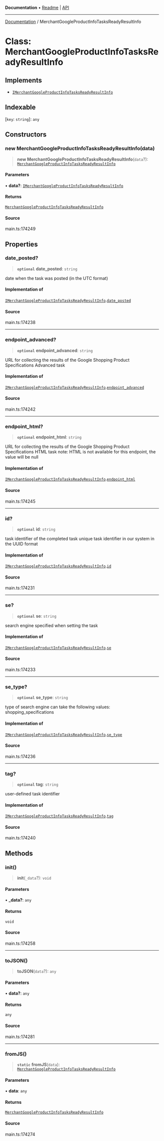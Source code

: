 **Documentation** • [Readme](../README.md) \| [API](../globals.md)

***

[Documentation](../README.md) / MerchantGoogleProductInfoTasksReadyResultInfo

# Class: MerchantGoogleProductInfoTasksReadyResultInfo

## Implements

- [`IMerchantGoogleProductInfoTasksReadyResultInfo`](../interfaces/IMerchantGoogleProductInfoTasksReadyResultInfo.md)

## Indexable

 \[`key`: `string`\]: `any`

## Constructors

### new MerchantGoogleProductInfoTasksReadyResultInfo(data)

> **new MerchantGoogleProductInfoTasksReadyResultInfo**(`data`?): [`MerchantGoogleProductInfoTasksReadyResultInfo`](MerchantGoogleProductInfoTasksReadyResultInfo.md)

#### Parameters

• **data?**: [`IMerchantGoogleProductInfoTasksReadyResultInfo`](../interfaces/IMerchantGoogleProductInfoTasksReadyResultInfo.md)

#### Returns

[`MerchantGoogleProductInfoTasksReadyResultInfo`](MerchantGoogleProductInfoTasksReadyResultInfo.md)

#### Source

main.ts:174249

## Properties

### date\_posted?

> **`optional`** **date\_posted**: `string`

date when the task was posted (in the UTC format)

#### Implementation of

[`IMerchantGoogleProductInfoTasksReadyResultInfo`](../interfaces/IMerchantGoogleProductInfoTasksReadyResultInfo.md).[`date_posted`](../interfaces/IMerchantGoogleProductInfoTasksReadyResultInfo.md#date_posted)

#### Source

main.ts:174238

***

### endpoint\_advanced?

> **`optional`** **endpoint\_advanced**: `string`

URL for collecting the results of the Google Shopping Product Specifications Advanced task

#### Implementation of

[`IMerchantGoogleProductInfoTasksReadyResultInfo`](../interfaces/IMerchantGoogleProductInfoTasksReadyResultInfo.md).[`endpoint_advanced`](../interfaces/IMerchantGoogleProductInfoTasksReadyResultInfo.md#endpoint_advanced)

#### Source

main.ts:174242

***

### endpoint\_html?

> **`optional`** **endpoint\_html**: `string`

URL for collecting the results of the Google Shopping Product Specifications HTML task
note: HTML is not available for this endpoint, the value will be null

#### Implementation of

[`IMerchantGoogleProductInfoTasksReadyResultInfo`](../interfaces/IMerchantGoogleProductInfoTasksReadyResultInfo.md).[`endpoint_html`](../interfaces/IMerchantGoogleProductInfoTasksReadyResultInfo.md#endpoint_html)

#### Source

main.ts:174245

***

### id?

> **`optional`** **id**: `string`

task identifier of the completed task
unique task identifier in our system in the UUID format

#### Implementation of

[`IMerchantGoogleProductInfoTasksReadyResultInfo`](../interfaces/IMerchantGoogleProductInfoTasksReadyResultInfo.md).[`id`](../interfaces/IMerchantGoogleProductInfoTasksReadyResultInfo.md#id)

#### Source

main.ts:174231

***

### se?

> **`optional`** **se**: `string`

search engine specified when setting the task

#### Implementation of

[`IMerchantGoogleProductInfoTasksReadyResultInfo`](../interfaces/IMerchantGoogleProductInfoTasksReadyResultInfo.md).[`se`](../interfaces/IMerchantGoogleProductInfoTasksReadyResultInfo.md#se)

#### Source

main.ts:174233

***

### se\_type?

> **`optional`** **se\_type**: `string`

type of search engine
can take the following values: shopping_specifications

#### Implementation of

[`IMerchantGoogleProductInfoTasksReadyResultInfo`](../interfaces/IMerchantGoogleProductInfoTasksReadyResultInfo.md).[`se_type`](../interfaces/IMerchantGoogleProductInfoTasksReadyResultInfo.md#se_type)

#### Source

main.ts:174236

***

### tag?

> **`optional`** **tag**: `string`

user-defined task identifier

#### Implementation of

[`IMerchantGoogleProductInfoTasksReadyResultInfo`](../interfaces/IMerchantGoogleProductInfoTasksReadyResultInfo.md).[`tag`](../interfaces/IMerchantGoogleProductInfoTasksReadyResultInfo.md#tag)

#### Source

main.ts:174240

## Methods

### init()

> **init**(`_data`?): `void`

#### Parameters

• **\_data?**: `any`

#### Returns

`void`

#### Source

main.ts:174258

***

### toJSON()

> **toJSON**(`data`?): `any`

#### Parameters

• **data?**: `any`

#### Returns

`any`

#### Source

main.ts:174281

***

### fromJS()

> **`static`** **fromJS**(`data`): [`MerchantGoogleProductInfoTasksReadyResultInfo`](MerchantGoogleProductInfoTasksReadyResultInfo.md)

#### Parameters

• **data**: `any`

#### Returns

[`MerchantGoogleProductInfoTasksReadyResultInfo`](MerchantGoogleProductInfoTasksReadyResultInfo.md)

#### Source

main.ts:174274
